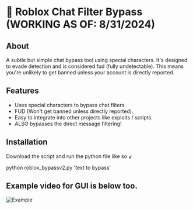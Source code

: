 # 🤫 Roblox Chat Filter Bypass  (WORKING AS OF: 8/31/2024)

## About
A subtle but simple chat bypass tool using special characters. It's designed to evade detection and is considered fud (fully undetectable). This means you're unlikely to get banned unless your account is directly reported.

## Features
- Uses special characters to bypass chat filters.
- FUD (Won't get banned unless directly reported).
- Easy to integrate into other projects like exploits / scripts.
- ALSO bypasses the direct message filtering!

## Installation
Download the script and run the python file like so  ↙

python roblox_bypassv2.py 'text to bypass'


Example video for GUI is below too.
----------------------------------
![Example](https://iili.io/dNLDbhF.gif)
